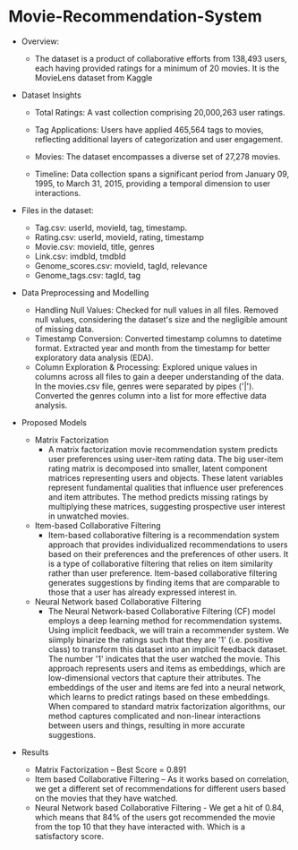 # Movie-Recommendation-System

- Overview​:

  - The dataset is a product of collaborative efforts from 138,493 users, each having provided ratings for a minimum of 20 movies.​ It is the MovieLens dataset from Kaggle

- Dataset Insights​

  - Total Ratings: A vast collection comprising 20,000,263 user ratings.​

  - Tag Applications: Users have applied 465,564 tags to movies, reflecting additional layers of categorization and user engagement.​

  - Movies: The dataset encompasses a diverse set of 27,278 movies.​

  - Timeline: Data collection spans a significant period from January 09, 1995, to March 31, 2015, providing a temporal dimension to user interactions.
    
- Files in the dataset:
  - ​Tag.csv:  userId, movieId, tag, timestamp.​
  - Rating.csv: userId, movieId, rating, timestamp​
  - Movie.csv: movieId, title, genres ​
  - Link.csv: imdbId, tmdbId​
  - Genome_scores.csv: movieId, tagId, relevance​
  - Genome_tags.csv:  tagId, tag
 
- Data Preprocessing and Modelling

  - Handling Null Values:​ Checked for null values in all files.​ Removed null values, considering the dataset's size and the negligible amount of missing data.​
  - Timestamp Conversion:​ Converted timestamp columns to datetime format.​ Extracted year and month from the timestamp for better exploratory data analysis (EDA).​
  - Column Exploration  & Processing:​ Explored unique values in columns across all files to gain a deeper understanding of the data.​ In the movies.csv file, genres were separated by pipes ('|').​ Converted the genres column into a list for more effective data analysis.

- Proposed Models
  - Matrix Factorization
      - A matrix factorization movie recommendation system predicts user preferences using user-item rating data. The big user-item rating matrix is decomposed into smaller, latent component matrices representing users and objects. ​These latent variables represent fundamental qualities that influence user preferences and item attributes. The method predicts missing ratings by multiplying these matrices, suggesting prospective user interest in unwatched movies.
  - Item-based Collaborative Filtering
      - Item-based collaborative filtering is a recommendation system approach that provides individualized recommendations to users based on their preferences and the preferences of other users. It is a type of collaborative filtering that relies on item similarity rather than user preference.​ Item-based collaborative filtering generates suggestions by finding items that are comparable to those that a user has already expressed interest in.  
  - Neural Network based Collaborative Filtering
      - The Neural Network-based Collaborative Filtering (CF) model employs a deep learning method for recommendation systems. ​Using implicit feedback, we will train a recommender system. We siimply binarize the ratings such that they are '1' (i.e. positive class) to transform this dataset into an implicit feedback dataset. The number '1' indicates that the user watched the movie.​ This approach represents users and items as embeddings, which are low-dimensional vectors that capture their attributes. ​The embeddings of the user and items are fed into a neural network, which learns to predict ratings based on these embeddings. ​When compared to standard matrix factorization algorithms, our method captures complicated and non-linear interactions between users and things, resulting in more accurate suggestions.​
   
- Results
  - Matrix Factorization – Best Score = 0.891​
  - Item based Collaborative Filtering – As it works based on correlation, we get a different set of recommendations for different users based on the movies that they have watched. 
  - Neural Network based Collaborative Filtering - We get a hit of 0.84, which means that 84% of the users got recommended the movie from the top 10 that they have interacted with. Which is a satisfactory score. ​


